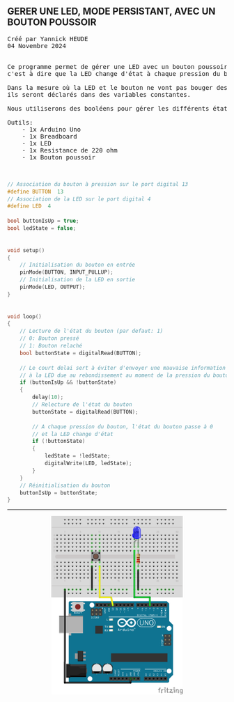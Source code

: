 ## GERER UNE LED, MODE PERSISTANT, AVEC UN BOUTON POUSSOIR

<pre>
Créé par Yannick HEUDE
04 Novembre 2024


Ce programme permet de gérer une LED avec un bouton poussoir de manière persistante,
c'est à dire que la LED change d'état à chaque pression du bouton.

Dans la mesure où la LED et le bouton ne vont pas bouger des ports sur lesquels ils sont connectés,
ils seront déclarés dans des variables constantes.

Nous utiliserons des booléens pour gérer les différents états du bouton et de la LED.

Outils:
    - 1x Arduino Uno
    - 1x Breadboard
    - 1x LED
    - 1x Resistance de 220 ohm
    - 1x Bouton poussoir
</pre>

<br>

```c
// Association du bouton à pression sur le port digital 13 
#define BUTTON  13
// Association de la LED sur le port digital 4
#define LED  4

bool buttonIsUp = true;
bool ledState = false;


void setup()
{
    // Initialisation du bouton en entrée
    pinMode(BUTTON, INPUT_PULLUP);
    // Initialisation de la LED en sortie
    pinMode(LED, OUTPUT);
}


void loop()
{
    // Lecture de l'état du bouton (par defaut: 1)
    // 0: Bouton pressé
    // 1: Bouton relaché
    bool buttonState = digitalRead(BUTTON);

    // Le court delai sert à éviter d'envoyer une mauvaise information 
    // à la LED due au rebondissement au moment de la pression du bouton
    if (buttonIsUp && !buttonState)
    {
        delay(10);
        // Relecture de l'état du bouton
        buttonState = digitalRead(BUTTON);

        // A chaque pression du bouton, l'état du bouton passe à 0 
        // et la LED change d'état
        if (!buttonState)
        {
            ledState = !ledState;
            digitalWrite(LED, ledState);
        }
    }
    // Réinitialisation du bouton
    buttonIsUp = buttonState;
}
```

---

<div align="center">
    <img
        src="https://github.com/AyckinnLisa/arduino/blob/main/LED/pics/02.png"
        style="width:60%">
</div>
